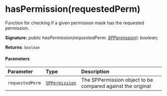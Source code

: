 # hasPermission(requestedPerm)



Function for checking if a given permission mask has the requested permission.

**Signature:** _public hasPermission(requestedPerm: [SPPermission](../../sp-page-context/class/sppermission.md)): boolean;_

**Returns**: `boolean`





#### Parameters


| Parameter	   | Type    | Description |
|:-------------|:---------------|:------------|
| `requestedPerm`    | [`SPPermission`](../../sp-page-context/class/sppermission.md) | The SPPermission object to be compared against the original |


